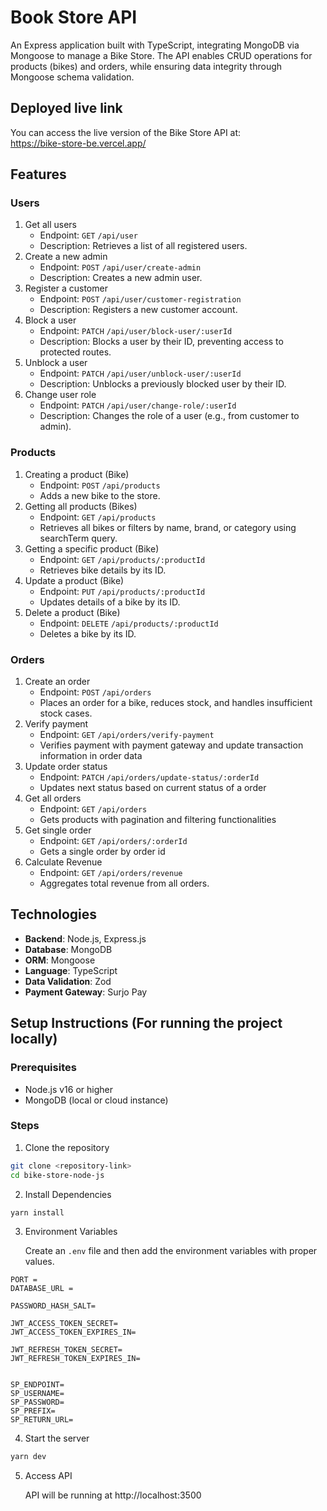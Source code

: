 # Book Store API

An Express application built with TypeScript, integrating MongoDB via Mongoose to manage a Bike Store. The API enables CRUD operations for products (bikes) and orders, while ensuring data integrity through Mongoose schema validation.

## Deployed live link

You can access the live version of the Bike Store API at:  
https://bike-store-be.vercel.app/

## Features

### Users

1. Get all users
   - Endpoint: `GET` `/api/user`
   - Description: Retrieves a list of all registered users.
2. Create a new admin
   - Endpoint: `POST` `/api/user/create-admin`
   - Description: Creates a new admin user.
3. Register a customer
   - Endpoint: `POST` `/api/user/customer-registration`
   - Description: Registers a new customer account.
4. Block a user
   - Endpoint: `PATCH` `/api/user/block-user/:userId`
   - Description: Blocks a user by their ID, preventing access to protected routes.
5. Unblock a user
   - Endpoint: `PATCH` `/api/user/unblock-user/:userId`
   - Description: Unblocks a previously blocked user by their ID.
6. Change user role
   - Endpoint: `PATCH` `/api/user/change-role/:userId`
   - Description: Changes the role of a user (e.g., from customer to admin).

### Products

1. Creating a product (Bike)
   - Endpoint: `POST` `/api/products`
   - Adds a new bike to the store.
2. Getting all products (Bikes)
   - Endpoint: `GET` `/api/products`
   - Retrieves all bikes or filters by name, brand, or category using searchTerm query.
3. Getting a specific product (Bike)
   - Endpoint: `GET` `/api/products/:productId`
   - Retrieves bike details by its ID.
4. Update a product (Bike)
   - Endpoint: `PUT` `/api/products/:productId`
   - Updates details of a bike by its ID.
5. Delete a product (Bike)
   - Endpoint: `DELETE` `/api/products/:productId`
   - Deletes a bike by its ID.

### Orders

1. Create an order
   - Endpoint: `POST` `/api/orders`
   - Places an order for a bike, reduces stock, and handles insufficient stock cases.
2. Verify payment
   - Endpoint: `GET` `/api/orders/verify-payment`
   - Verifies payment with payment gateway and update transaction information in order data
3. Update order status
   - Endpoint: `PATCH` `/api/orders/update-status/:orderId`
   - Updates next status based on current status of a order
4. Get all orders
   - Endpoint: `GET` `/api/orders`
   - Gets products with pagination and filtering functionalities
5. Get single order
   - Endpoint: `GET` `/api/orders/:orderId`
   - Gets a single order by order id
6. Calculate Revenue
   - Endpoint: `GET` `/api/orders/revenue`
   - Aggregates total revenue from all orders.

## Technologies

- **Backend**: Node.js, Express.js
- **Database**: MongoDB
- **ORM**: Mongoose
- **Language**: TypeScript
- **Data Validation**: Zod
- **Payment Gateway**: Surjo Pay

## Setup Instructions (For running the project locally)

### Prerequisites

- Node.js v16 or higher
- MongoDB (local or cloud instance)

### Steps

1. Clone the repository

```bash
git clone <repository-link>
cd bike-store-node-js
```

2. Install Dependencies

```bash
yarn install
```

3. Environment Variables

   Create an `.env` file and then add the environment variables with proper values.

```env
PORT =
DATABASE_URL =

PASSWORD_HASH_SALT=

JWT_ACCESS_TOKEN_SECRET=
JWT_ACCESS_TOKEN_EXPIRES_IN=

JWT_REFRESH_TOKEN_SECRET=
JWT_REFRESH_TOKEN_EXPIRES_IN=


SP_ENDPOINT=
SP_USERNAME=
SP_PASSWORD=
SP_PREFIX=
SP_RETURN_URL=
```

4. Start the server

```bash
yarn dev
```

5. Access API

   API will be running at http://localhost:3500
